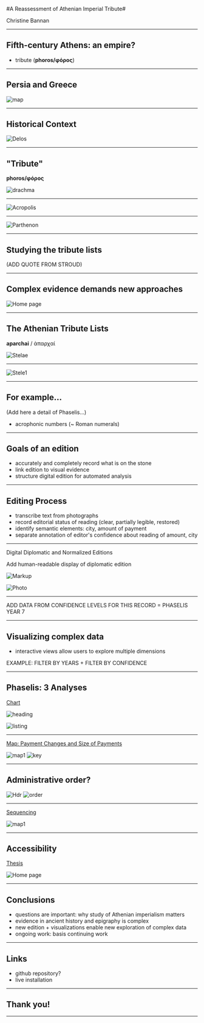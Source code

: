 
#A Reassessment of Athenian Imperial Tribute#


Christine Bannan

---



## Fifth-century Athens: an empire? ##


- tribute (**phoros/φόρος**)

___


## Persia and Greece ##

![map](persian_empire.jpg)

---
## Historical Context ##


![Delos](Delos.JPG)


---

## "Tribute"
**phoros/φόρος**

![drachma](Coin.jpg)



---



![Acropolis](Acropolis.jpg)

---

![Parthenon](Parthenon.jpg)


---

## Studying the tribute lists ##

(ADD QUOTE FROM STROUD)

----

## Complex evidence demands new approaches ##


![Home page](homepage.jpg)

---

## The Athenian Tribute Lists ##

**aparchai** / ἀπαρχαί 

![Stelae](ATLoverview.jpg)

---
![Stele1](Stele1&Me.jpg)


---

## For example... ##

(Add here a detail of Phaselis...)

- acrophonic numbers (~ Roman numerals)

---

## Goals of an edition ##

- accurately and completely record what is on the stone
- link edition to visual evidence
- structure digital edition for automated analysis

---


## Editing Process ##


- transcribe text from photographs
- record editorial status of reading (clear, partially legible, restored)
- identify semantic elements: city, amount of payment
- separate annotation of editor's confidence about reading of amount, city

---

Digital Diplomatic and Normalized Editions

Add human-readable display of diplomatic edition

![Markup](Markup_Phaselis7.jpg)

![Photo](Photo_Phaselis7.jpg)


---

ADD DATA FROM CONFIDENCE LEVELS FOR THIS RECORD = PHASELIS YEAR 7




---

## Visualizing complex data ##


- interactive views allow users to explore multiple dimensions

EXAMPLE:  FILTER BY YEARS + FILTER BY CONFIDENCE


---


## Phaselis: 3 Analyses ##

[Chart](http://beta.hpcc.uh.edu/tomcat/phoros/survival.html)

![heading](listheadings.jpg)

![listing](listing1.jpg)

---

[Map: Payment Changes and Size of Payments](http://beta.hpcc.uh.edu/tomcat/phoros/mapByYearScaled.html)

![map1](changemap.jpg) ![key](changekey.jpg)

---
## Administrative order? ##

![Hdr](docorderheaders.jpg)
![order](docorder.jpg)

---

[Sequencing](http://beta.hpcc.uh.edu/tomcat/phoros/mapTextSeq.html)

![map1](seqmap.jpg)

---

## Accessibility ##

[Thesis](http://beta.hpcc.uh.edu/tomcat/phoros/)

![Home page](homepage.jpg)

---

## Conclusions ##

- questions are important:  why study of Athenian imperialism matters
- evidence in ancient history and epigraphy is complex
- new edition + visualizations enable new exploration of complex data
- ongoing work: basis continuing work

---

## Links ##

- github repository?
- live installation

---


## Thank you! ##



---
